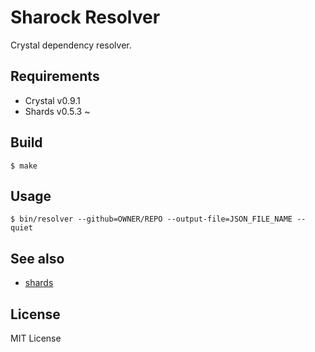 # Sharock Resolver

Crystal dependency resolver.

## Requirements

- Crystal v0.9.1
- Shards v0.5.3 ~

## Build

```
$ make
```

## Usage

```
$ bin/resolver --github=OWNER/REPO --output-file=JSON_FILE_NAME --quiet
```

## See also
- [shards](https://github.com/ysbaddaden/shards)

## License
MIT License
